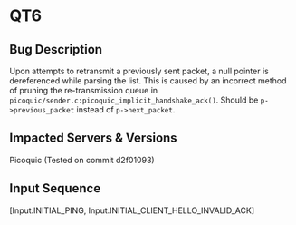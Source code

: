 # QT6

## Bug Description
Upon attempts to retransmit a previously sent packet, a null pointer is dereferenced while parsing the list. This is caused by an incorrect method of pruning the re-transmission queue in ```picoquic/sender.c:picoquic_implicit_handshake_ack()```. Should be ```p->previous_packet``` instead of ```p->next_packet```.

## Impacted Servers & Versions
Picoquic (Tested on commit d2f01093)

## Input Sequence
[Input.INITIAL_PING, Input.INITIAL_CLIENT_HELLO_INVALID_ACK]
